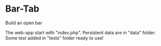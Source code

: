 # Bar-Tab
Build an open bar

The web-app start with "index.php". Persistent data are in "data" folder. Some test added in "tests" folder ready to use!
